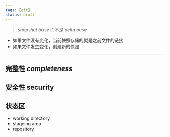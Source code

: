 ```yaml
---
tags: [git]
status: draft
---
```


> _snapshot base_ 而不是 _delta base_

- 如果文件没有变化，当前快照存储的就是之前文件的链接
- 如果文件发生变化，创建新的快照

---

## 完整性 _completeness_

## 安全性 security

## 状态区

- working directory
- stageing area
- repository
